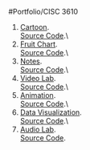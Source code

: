 #Portfolio/CISC 3610

1) [Cartoon](https://landydera.github.io/CISC3610_Cartoon/Cartoon.html).\
   [Source Code](https://github.com/Landydera/CISC3610_Cartoon/blob/main/Cartoon.html).\
2) [Fruit Chart](https://landydera.github.io/CISC3610_FruitChart/FruitChart.html).\
   [Source Code](https://github.com/Landydera/CISC3610_FruitChart/blob/main/FruitChart.html).\
3) [Notes](https://landydera.github.io/CISC3610_LabNotes/note.html).\
   [Source Code](https://github.com/Landydera/CISC3610_LabNotes).\
4) [Video Lab](https://landydera.github.io/VideoLab/video.html).\
   [Source Code](https://github.com/Landydera/VideoLab/blob/main/video.html).\
5) [Animation](https://landydera.github.io/IslandeDerazin_Portfolio/Anime.html).\
   [Source Code](https://github.com/Landydera/IslandeDerazin_Portfolio).\
6) [Data Visualization](https://landydera.github.io/IslandeDerazin_Portfolio/dataVisual.html).\
   [Source Code](https://github.com/Landydera/IslandeDerazin_Portfolio).\
7) [Audio Lab](https://landydera.github.io/IslandeDerazin_Portfolio/audio.html).\
   [Source Code](https://github.com/Landydera/IslandeDerazin_Portfolio).
   
 


